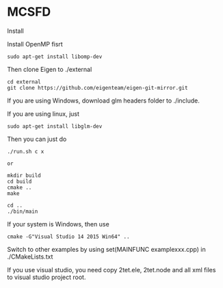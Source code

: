 # MCSFD

Install

Install OpenMP fisrt

    sudo apt-get install libomp-dev

Then clone Eigen to ./external
    
    cd external 
    git clone https://github.com/eigenteam/eigen-git-mirror.git

If you are using Windows, download glm headers folder to ./include.

If you are using linux, just

    sudo apt-get install libglm-dev

Then you can just do

    ./run.sh c x

    or

    mkdir build
    cd build
    cmake ..
    make

    cd ..
    ./bin/main

If your system is Windows, then
use 
    
    cmake -G"Visual Studio 14 2015 Win64" .. 

Switch to other examples by using set(MAINFUNC examplexxx.cpp) in ./CMakeLists.txt

If you use visual studio, you need copy 2tet.ele, 2tet.node and all xml files to visual studio project root.